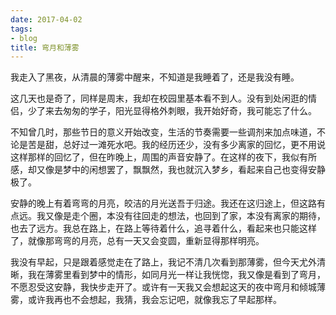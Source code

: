 ```yaml
---
date: 2017-04-02
tags:
- blog
title: 弯月和薄雾
---
```


我走入了黑夜，从清晨的薄雾中醒来，不知道是我睡着了，还是我没有睡。
<!--more-->

这几天也是奇了，同样是周末，我却在校园里基本看不到人。没有到处闲逛的情侣，少了来去匆匆的学子，阳光显得格外刺眼，我开始好奇，我可能忘了什么。

不知曾几时，那些节日的意义开始改变，生活的节奏需要一些调剂来加点味道，不论是苦是甜，总好过一滩死水吧。我的经历还少，没有多少离家的回忆，更不用说这样那样的回忆了，但在昨晚上，周围的声音安静了。在这样的夜下，我似有所感，却又像是梦中的闲想罢了，飘飘然，我也就沉入梦乡，看起来自己也变得安静极了。

安静的晚上有着弯弯的月亮，皎洁的月光送吾于归途。我还在这归途上，但这路有点远。我又像是走个圈，本没有往回走的想法，也回到了家，本没有离家的期待，也去了远方。我总在路上，在路上等待着什么，追寻着什么，看起来也只能这样了，就像那弯弯的月亮，总有一天又会变圆，重新显得那样明亮。

我没有早起，只是跟着感觉走在了路上，我记不清几次看到那薄雾，但今天尤外清晰，我在薄雾里看到梦中的情形，如同月光一样让我恍惚，我又像是看到了弯月，不愿忍受这安静，我快步走开了。或许有一天我又会想起这天的夜中弯月和倾城薄雾，或许我再也不会想起，我猜，我会忘记吧，就像我忘了早起那样。
